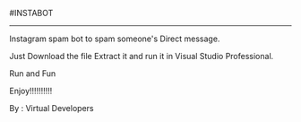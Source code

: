 #INSTABOT

***********************************************


Instagram spam bot to spam someone's Direct message.


Just Download the file Extract it and run it in Visual Studio Professional.


Run and Fun 

Enjoy!!!!!!!!!!


By : Virtual Developers
